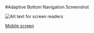 #Adaptive Bottom Navigation Screenshot


![Alt text for screen readers]([https://assets.digitalocean.com/logos/DO_Logo_horizontal_blue.png](https://github.com/error404sushant/adaptive_bottom_navigation/blob/main/1.png?raw=true))



[Mobile screen](adaptive_bottom_navigation/2.png)
